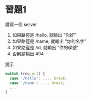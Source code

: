 # 習題1

請寫一個 server

1. 如果路徑是 /hello, 就輸出 "你好"
2. 如果路徑是 /name,  就輸出 "你的名字"
3. 如果路徑是 /id,  就輸出 "你的學號"
4. 否則請輸出 404 

提示

```js
switch (req.url) {
  case '/hello': .... break;
  case '/name': .... break;
  ...
}
```

